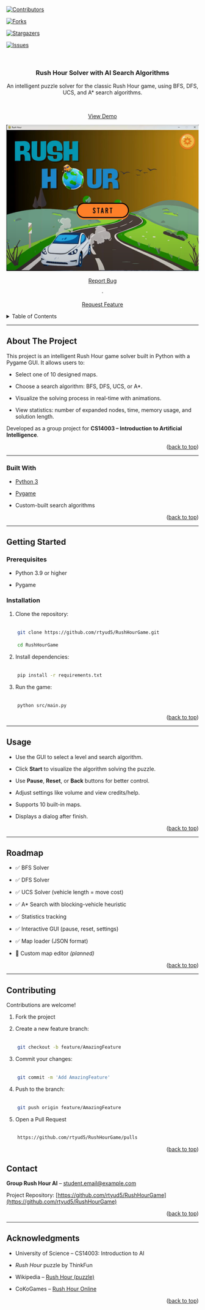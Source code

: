 
<a  id="readme-top"></a>

  

<!-- PROJECT SHIELDS -->

[![Contributors][contributors-shield]][contributors-url]

[![Forks][forks-shield]][forks-url]

[![Stargazers][stars-shield]][stars-url]

[![Issues][issues-shield]][issues-url]

  

<!-- PROJECT LOGO -->

<br />

<div  align="center">

<a  href="https://github.com/rtyud5/RushHourGame">

</a>

  

<h3  align="center">Rush Hour Solver with AI Search Algorithms</h3>

<p  align="center">

An intelligent puzzle solver for the classic Rush Hour game, using BFS, DFS, UCS, and A* search algorithms.

<br />

<a href="https://github.com/rtyud5/RushHourGame">View Demo</a>

<p align="center">
  <img src="images/demo.png" alt="Rush Hour Demo" width="600"/>
</p>

<a href="https://github.com/rtyud5/RushHourGame/issues/new">Report Bug</a>

·

<a href="https://github.com/rtyud5/RushHourGame/issues/new">Request Feature</a>

</p>

</div>

<details>

<summary>Table of Contents</summary>

<ol>

<li><a  href="#about-the-project">About The Project</a></li>

<li><a  href="#built-with">Built With</a></li>

<li><a  href="#getting-started">Getting Started</a></li>

<li><a  href="#usage">Usage</a></li>

<li><a  href="#roadmap">Roadmap</a></li>

<li><a  href="#contributing">Contributing</a></li>

<li><a  href="#license">License</a></li>

<li><a  href="#contact">Contact</a></li>

<li><a  href="#acknowledgments">Acknowledgments</a></li>

</ol>

</details>

  

---

  

## About The Project

  

This project is an intelligent Rush Hour game solver built in Python with a Pygame GUI. It allows users to:

  

- Select one of 10 designed maps.

- Choose a search algorithm: BFS, DFS, UCS, or A*.

- Visualize the solving process in real-time with animations.

- View statistics: number of expanded nodes, time, memory usage, and solution length.

  

Developed as a group project for **CS14003 – Introduction to Artificial Intelligence**.

  

<p  align="right">(<a  href="#readme-top">back to top</a>)</p>

  

---

  

### Built With

  

- [Python 3](https://www.python.org/)

- [Pygame](https://www.pygame.org/)

- Custom-built search algorithms

  

<p  align="right">(<a  href="#readme-top">back to top</a>)</p>

  

---

  

## Getting Started

  

### Prerequisites

  

- Python 3.9 or higher

- Pygame

  

### Installation

  

1. Clone the repository:

```bash

   	git clone https://github.com/rtyud5/RushHourGame.git
   
   	cd RushHourGame

```

  

2. Install dependencies:

```bash

	pip install -r requirements.txt

```

  

3. Run the game:

```bash

	python src/main.py

```

  

<p  align="right">(<a  href="#readme-top">back to top</a>)</p>

  

---

  

## Usage

  

- Use the GUI to select a level and search algorithm.

- Click **Start** to visualize the algorithm solving the puzzle.

- Use **Pause**, **Reset**, or **Back** buttons for better control.

- Adjust settings like volume and view credits/help.

- Supports 10 built-in maps.

- Displays a dialog after finish.

  

<p  align="right">(<a  href="#readme-top">back to top</a>)</p>

  

---

  

## Roadmap

  

- ✅ BFS Solver

- ✅ DFS Solver

- ✅ UCS Solver (vehicle length = move cost)

- ✅ A* Search with blocking-vehicle heuristic

- ✅ Statistics tracking

- ✅ Interactive GUI (pause, reset, settings)

- ✅ Map loader (JSON format)

- 🔲 Custom map editor *(planned)*

  

<p  align="right">(<a  href="#readme-top">back to top</a>)</p>

  

---

  

## Contributing

  

Contributions are welcome!

  

1. Fork the project

2. Create a new feature branch:

```bash

	git checkout -b feature/AmazingFeature

```

3. Commit your changes:

```bash

	git commit -m 'Add AmazingFeature'

```

4. Push to the branch:

```bash

	git push origin feature/AmazingFeature

```

5. Open a Pull Request
```bash

	https://github.com/rtyud5/RushHourGame/pulls

  ```

<p  align="right">(<a  href="#readme-top">back to top</a>)</p>

  
## Contact

  

**Group Rush Hour AI** – [student.email@example.com](mailto:student.email@example.com)

Project Repository: [https://github.com/rtyud5/RushHourGame](https://github.com/rtyud5/RushHourGame)

  

<p  align="right">(<a  href="#readme-top">back to top</a>)</p>

  

---

  

## Acknowledgments

  

- University of Science – CS14003: Introduction to AI

-  *Rush Hour* puzzle by ThinkFun

- Wikipedia – [Rush Hour (puzzle)](https://en.wikipedia.org/wiki/Rush_Hour_(puzzle))

- CoKoGames – [Rush Hour Online](https://www.cokogames.com/rush-hour/)

  

<p  align="right">(<a  href="#readme-top">back to top</a>)</p>

  

<!-- MARKDOWN LINKS & IMAGES -->

[contributors-shield]: https://img.shields.io/github/contributors/rtyud5/RushHourGame.svg?style=for-the-badge
[contributors-url]: https://github.com/rtyud5/RushHourGame/graphs/contributors

[forks-shield]: https://img.shields.io/github/forks/rtyud5/RushHourGame.svg?style=for-the-badge
[forks-url]: https://github.com/rtyud5/RushHourGame/network/members

[stars-shield]: https://img.shields.io/github/stars/rtyud5/RushHourGame.svg?style=for-the-badge
[stars-url]: https://github.com/rtyud5/RushHourGame/stargazers

[issues-shield]: https://img.shields.io/github/issues/rtyud5/RushHourGame.svg?style=for-the-badge
[issues-url]: https://github.com/rtyud5/RushHourGame/issues

